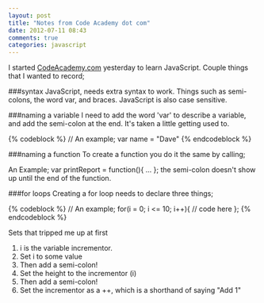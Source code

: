 ```yaml
---
layout: post
title: "Notes from Code Academy dot com"
date: 2012-07-11 08:43
comments: true
categories: javascript
---
```

I started [CodeAcademy.com](http://CodeAcademy.com/) yesterday to learn JavaScript. Couple things that I wanted to record;

###syntax
JavaScript, needs extra syntax to work. Things such as semi-colons, the word var, and braces. JavaScript is also case sensitive.

###naming a variable
I need to add the word 'var' to describe a variable, and add the semi-colon at the end. It's taken a little getting used to.

{% codeblock %}
// An example; 
var name = "Dave"
{% endcodeblock %}

###naming a function
To create a function you do it the same by calling;

An Example;
var printReport = function(){
  ...
};
the semi-colon doesn't show up until the end of the function.


###for loops
Creating a for loop needs to declare three things;

{% codeblock %}
// An example; 
for(i = 0; i <= 10; i++){
  // code here
};
{% endcodeblock %}

Sets that tripped me up at first
1. i is the variable incrementor.
2. Set i to some value
3. Then add a semi-colon!
4. Set the height to the incrementor (i)
5. Then add a semi-colon!
6. Set the incrementor as a ++, which is a shorthand of saying "Add 1"

